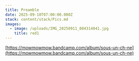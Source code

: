 ```yaml
---
title: Preamble
date: 2025-09-10T07:00:00.000Z
stack: content/stack/Pics.md
images:
  - image: /uploads/IMG_20250911_084314041.jpg
    title: red1
---
```


[https://mowmowmow.bandcamp.com/album/sous-un-ch-ne](https://mowmowmow.bandcamp.com/album/sous-un-ch-ne)
